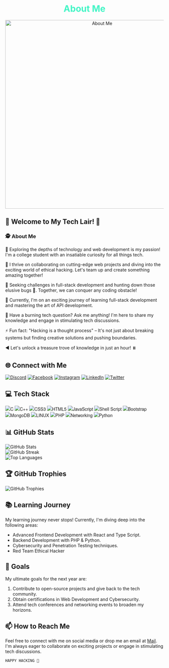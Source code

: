 <h1 align="center" style="color:#42f5c5;">About Me</h1>

<p align="center">
  <img src="https://github.com/cyber-bytezz/cyber-bytezz/assets/130319315/e5593558-0f82-4d34-a772-e36c55245831" alt="About Me" width="600">
</p>

## 👾 Welcome to My Tech Lair! 👾

### 🕵️ About Me

🔭 Exploring the depths of technology and web development is my passion! I'm a college student with an insatiable curiosity for all things tech.

🚀 I thrive on collaborating on cutting-edge web projects and diving into the exciting world of ethical hacking. Let's team up and create something amazing together!

🌟 Seeking challenges in full-stack development and hunting down those elusive bugs 🐞. Together, we can conquer any coding obstacle!

🌱 Currently, I'm on an exciting journey of learning full-stack development and mastering the art of API development.

💬 Have a burning tech question? Ask me anything! I'm here to share my knowledge and engage in stimulating tech discussions.

⚡ Fun fact: "Hacking is a thought process" – It's not just about breaking systems but finding creative solutions and pushing boundaries.

◀️ Let's unlock a treasure trove of knowledge in just an hour! ⏸️

## 🌐 Connect with Me

[![Discord](https://img.shields.io/badge/Discord-%237289DA.svg?logo=discord&logoColor=white)](https://discord.gg/https://discord.gg/xknzpwRj) 
[![Facebook](https://img.shields.io/badge/Facebook-%231877F2.svg?logo=Facebook&logoColor=white)](https://facebook.com/) 
[![Instagram](https://img.shields.io/badge/Instagram-%23E4405F.svg?logo=Instagram&logoColor=white)](https://instagram.com/https://www.instagram.com/invites/contact/?i=1xd387nzqykbv&utm_content=o3o1ppq) 
[![LinkedIn](https://img.shields.io/badge/LinkedIn-%230077B5.svg?logo=linkedin&logoColor=white)](https://linkedin.com/in/https://www.linkedin.com/in/-aro-barath-chandru--12725622a) 
[![Twitter](https://img.shields.io/badge/Twitter-%231DA1F2.svg?logo=Twitter&logoColor=white)](https://twitter.com/@mello_abc) 

## 💻 Tech Stack

<span style="font-family: 'Helvetica Neue', Helvetica, Arial, sans-serif">
  
![C](https://img.shields.io/badge/c-%2300599C.svg?style=plastic&logo=c&logoColor=white) 
![C++](https://img.shields.io/badge/c++-%2300599C.svg?style=plastic&logo=c%2B%2B&logoColor=white) 
![CSS3](https://img.shields.io/badge/css3-%231572B6.svg?style=plastic&logo=css3&logoColor=white) 
![HTML5](https://img.shields.io/badge/html5-%23E34F26.svg?style=plastic&logo=html5&logoColor=white) 
![JavaScript](https://img.shields.io/badge/javascript-%23323330.svg?style=plastic&logo=javascript&logoColor=%23F7DF1E) 
![Shell Script](https://img.shields.io/badge/shell_script-%23121011.svg?style=plastic&logo=gnu-bash&logoColor=white) 
![Bootstrap](https://img.shields.io/badge/bootstrap-%23563D7C.svg?style=plastic&logo=bootstrap&logoColor=white) 
![MongoDB](https://img.shields.io/badge/MongoDB-%234ea94b.svg?style=plastic&logo=mongodb&logoColor=white) 
![LINUX](https://img.shields.io/badge/Linux-FCC624?style=plastic&logo=linux&logoColor=black)
![PHP](https://img.shields.io/badge/PHP-%23777BB4.svg?style=plastic&logo=php&logoColor=white)
![Networking](https://img.shields.io/badge/Networking-%230088CC.svg?style=plastic&logo=cisco&logoColor=white)
![Python](https://img.shields.io/badge/Python-%233776AB.svg?style=plastic&logo=python&logoColor=white)

</span>

## 📊 GitHub Stats

![GitHub Stats](https://github-readme-stats.vercel.app/api?username=cyber-bytezz&theme=tokyonight&hide_border=false&include_all_commits=false&count_private=false)<br/>
![GitHub Streak](https://github-readme-streak-stats.herokuapp.com/?user=cyber-bytezz&theme=tokyonight&hide_border=false)<br/>
![Top Languages](https://github-readme-stats.vercel.app/api/top-langs/?username=cyber-bytezz&theme=tokyonight&hide_border=false&include_all_commits=false&count_private=false&layout=compact)

## 🏆 GitHub Trophies

![GitHub Trophies](https://github-profile-trophy.vercel.app/?username=cyber-bytezz&theme=onestar&no-frame=false&no-bg=true&margin-w=4)

 
## 📚 Learning Journey

My learning journey never stops! Currently, I'm diving deep into the following areas:

- Advanced Frontend Development with React and Type Script.
- Backend Development with PHP & Python.
- Cybersecurity and Penetration Testing techniques.
- Red Team Ethical Hacker

## 🎯 Goals

My ultimate goals for the next year are:

1. Contribute to open-source projects and give back to the tech community.
2. Obtain certifications in Web Development and Cybersecurity.
3. Attend tech conferences and networking events to broaden my horizons.

## 📫 How to Reach Me

Feel free to connect with me on social media or drop me an email at [Mail](mailto:chandru2021007l@gmail.com). I'm always eager to collaborate on exciting projects or engage in stimulating tech discussions.

```
HAPPY HACKING 🥷
```
